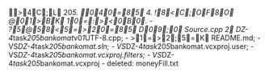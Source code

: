 >4C;L  2 0 _ 5 .   040=85  4 .   !8<C;OF8O  @01>BK  10=:><0B0.  
  
 -   ?5@58<5=>20=85  D09;0  S o u r c e . c p p   2  D Z - 4 _ t a s k _ 2 0 _ 5 _ b a n k o m a t _ v 0 _ 1 _ U T F - 8 . c p p ;  
 -   >1=>2;5=K  R E A D M E . m d ;  
 -   V S _ D Z - 4 _ t a s k _ 2 0 _ 5 _ b a n k o m a t . s l n ;  
 -   V S _ D Z - 4 _ t a s k _ 2 0 _ 5 _ b a n k o m a t . v c x p r o j . u s e r ;  
 -   V S _ D Z - 4 _ t a s k _ 2 0 _ 5 _ b a n k o m a t . v c x p r o j . f i l t e r s ;  
 -   V S _ D Z - 4 _ t a s k _ 2 0 _ 5 _ b a n k o m a t . v c x p r o j  
 -   d e l e t e d :   m o n e y F i l l . t x t  
 
